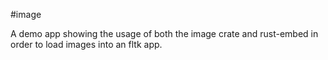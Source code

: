 #image

A demo app showing the usage of both the image crate and rust-embed in order to load images into an fltk app.